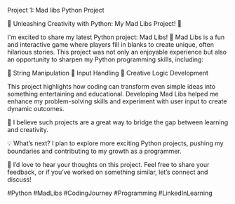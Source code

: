 Project 1: Mad libs Python Project



🚀 Unleashing Creativity with Python: My Mad Libs Project! 🐍

I'm excited to share my latest Python project: Mad Libs! 🎉
Mad Libs is a fun and interactive game where players fill in blanks to create unique, often hilarious stories. This project was not only an enjoyable experience but also an opportunity to sharpen my Python programming skills, including:

🔹 String Manipulation
🔹 Input Handling
🔹 Creative Logic Development

This project highlights how coding can transform even simple ideas into something entertaining and educational. Developing Mad Libs helped me enhance my problem-solving skills and experiment with user input to create dynamic outcomes.

🌟 I believe such projects are a great way to bridge the gap between learning and creativity.

💡 What’s next? I plan to explore more exciting Python projects, pushing my boundaries and contributing to my growth as a programmer.

👥 I’d love to hear your thoughts on this project. Feel free to share your feedback, or if you’ve worked on something similar, let’s connect and discuss!

#Python #MadLibs #CodingJourney #Programming #LinkedInLearning

